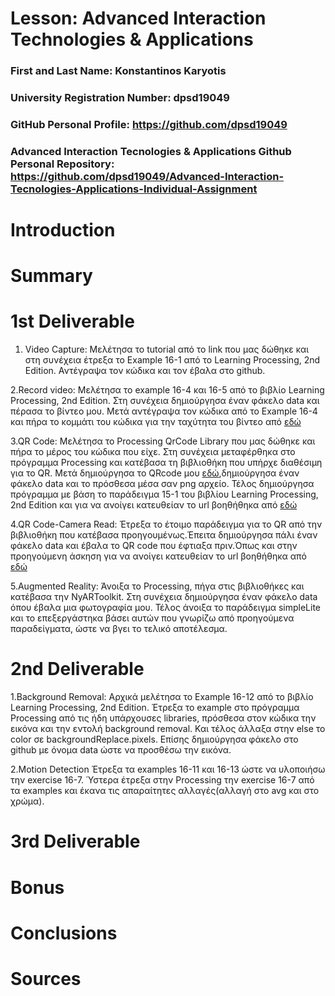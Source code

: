 # Lesson: Advanced Interaction Technologies & Applications

### First and Last Name: Konstantinos Karyotis
### University Registration Number: dpsd19049
### GitHub Personal Profile: https://github.com/dpsd19049
### Advanced Interaction Tecnologies & Applications Github Personal Repository: https://github.com/dpsd19049/Advanced-Interaction-Tecnologies-Applications-Individual-Assignment

# Introduction

# Summary


# 1st Deliverable
1. Video Capture:
   Μελέτησα το tutorial από το link που μας δώθηκε και στη συνέχεια έτρεξα το Example 16-1 από το Learning Processing, 2nd Edition. Αντέγραψα τον κώδικα και τον έβαλα στο github.
   
2.Record video: Μελέτησα το example 16-4 και 16-5 από το βιβλίο Learning Processing, 2nd Edition. Στη συνέχεια δημιούργησα έναν φάκελο data και πέρασα το βίντεο μου. Μετά αντέγραψα τον κώδικα από το Example 16-4 και πήρα το κομμάτι του κώδικα για την ταχύτητα του βίντεο από [εδώ](https://github.com/processing/processing-video/blob/master/examples/Movie/Speed/Speed.pde)

3.QR Code:
Μελέτησα το Processing QrCode Library που μας δώθηκε και πήρα το μέρος του κώδικα που είχε. Στη συνέχεια μεταφέρθηκα στο πρόγραμμα Processing και κατέβασα τη βιβλιοθήκη που υπήρχε διαθέσιμη για το QR. Μετά δημιούργησα το QRcode μου [εδώ](https://www.qrcode-monkey.com),δημιούργησα έναν φάκελο data και το πρόσθεσα μέσα σαν png αρχείο. Τέλος δημιούργησα πρόγραμμα με βάση το παράδειγμα 15-1 του βιβλίου Learning Processing, 2nd Edition και για να ανοίγει κατευθείαν το url βοηθήθηκα από [εδώ](https://processing.org/examples/embeddedlinks.html)

4.QR Code-Camera Read:
Έτρεξα το έτοιμο παράδειγμα για το QR από την βιβλιοθήκη που κατέβασα προηγουμένως.Έπειτα δημιούργησα πάλι έναν φάκελο data και έβαλα το QR code που έφτιαξα πριν.Όπως και στην προηγούμενη άσκηση για να ανοίγει κατευθείαν το url βοηθήθηκα από [εδώ](https://processing.org/examples/embeddedlinks.html)

5.Augmented Reality:
Άνοιξα το Processing, πήγα στις βιβλιοθήκες και κατέβασα την NyARToolkit. Στη συνέχεια δημιούργησα έναν φάκελο data όπου έβαλα μια φωτογραφία μου. Τέλος άνοιξα το παράδειγμα simpleLite και το επεξεργάστηκα βάσει αυτών που γνωρίζω από προηγούμενα παραδείγματα, ώστε να βγει το τελικό αποτέλεσμα.

# 2nd Deliverable
1.Background Removal:
Αρχικά μελέτησα το Example 16-12 από το βιβλίο Learning Processing, 2nd Edition. Έτρεξα το example στο πρόγραμμα Processing από τις ήδη υπάρχουσες libraries, πρόσθεσα στον κώδικα την εικόνα και την εντολή background removal. Και τέλος άλλαξα στην else το color σε backgroundReplace.pixels. Επίσης δημιούργησα φάκελο στο github με όνομα data ώστε να προσθέσω την εικόνα.

2.Motion Detection
Έτρεξα τα examples 16-11 και 16-13 ώστε να υλοποιήσω την exercise 16-7. Ύστερα έτρεξα στην Processing την exercise 16-7 από τα examples και έκανα τις απαραίτητες αλλαγές(αλλαγή στο avg και στο χρώμα).



# 3rd Deliverable 


# Bonus 


# Conclusions


# Sources

